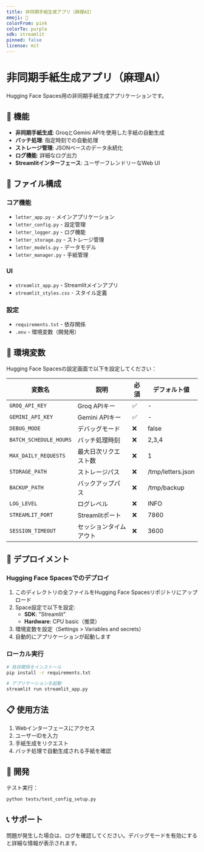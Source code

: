 ```yaml
---
title: 非同期手紙生成アプリ（麻理AI）
emoji: 💌
colorFrom: pink
colorTo: purple
sdk: streamlit
pinned: false
license: mit
---
```


# 非同期手紙生成アプリ（麻理AI）

Hugging Face Spaces用の非同期手紙生成アプリケーションです。

## 🚀 機能

- **非同期手紙生成**: GroqとGemini APIを使用した手紙の自動生成
- **バッチ処理**: 指定時刻での自動処理
- **ストレージ管理**: JSONベースのデータ永続化
- **ログ機能**: 詳細なログ出力
- **Streamlitインターフェース**: ユーザーフレンドリーなWeb UI

## 📁 ファイル構成

### コア機能
- `letter_app.py` - メインアプリケーション
- `letter_config.py` - 設定管理
- `letter_logger.py` - ログ機能
- `letter_storage.py` - ストレージ管理
- `letter_models.py` - データモデル
- `letter_manager.py` - 手紙管理

### UI
- `streamlit_app.py` - Streamlitメインアプリ
- `streamlit_styles.css` - スタイル定義

### 設定
- `requirements.txt` - 依存関係
- `.env` - 環境変数（開発用）

## 🔧 環境変数

Hugging Face Spacesの設定画面で以下を設定してください：

| 変数名 | 説明 | 必須 | デフォルト値 |
|--------|------|------|-------------|
| `GROQ_API_KEY` | Groq APIキー | ✅ | - |
| `GEMINI_API_KEY` | Gemini APIキー | ✅ | - |
| `DEBUG_MODE` | デバッグモード | ❌ | false |
| `BATCH_SCHEDULE_HOURS` | バッチ処理時刻 | ❌ | 2,3,4 |
| `MAX_DAILY_REQUESTS` | 最大日次リクエスト数 | ❌ | 1 |
| `STORAGE_PATH` | ストレージパス | ❌ | /tmp/letters.json |
| `BACKUP_PATH` | バックアップパス | ❌ | /tmp/backup |
| `LOG_LEVEL` | ログレベル | ❌ | INFO |
| `STREAMLIT_PORT` | Streamlitポート | ❌ | 7860 |
| `SESSION_TIMEOUT` | セッションタイムアウト | ❌ | 3600 |

## 🚀 デプロイメント

### Hugging Face Spacesでのデプロイ

1. このディレクトリの全ファイルをHugging Face Spacesリポジトリにアップロード
2. Space設定で以下を設定:
   - **SDK**: "Streamlit"
   - **Hardware**: CPU basic（推奨）
3. 環境変数を設定（Settings > Variables and secrets）
4. 自動的にアプリケーションが起動します

### ローカル実行

```bash
# 依存関係をインストール
pip install -r requirements.txt

# アプリケーションを起動
streamlit run streamlit_app.py
```

## 📋 使用方法

1. Webインターフェースにアクセス
2. ユーザーIDを入力
3. 手紙生成をリクエスト
4. バッチ処理で自動生成される手紙を確認

## 🧪 開発

テスト実行：

```bash
python tests/test_config_setup.py
```

## 📞 サポート

問題が発生した場合は、ログを確認してください。デバッグモードを有効にすると詳細な情報が表示されます。